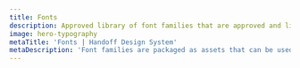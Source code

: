 ```yaml
---
title: Fonts
description: Approved library of font families that are approved and licensed for use across the organization.'
image: hero-typography
metaTitle: 'Fonts | Handoff Design System'
metaDescription: 'Font families are packaged as assets that can be used across platforms.'
---
```


